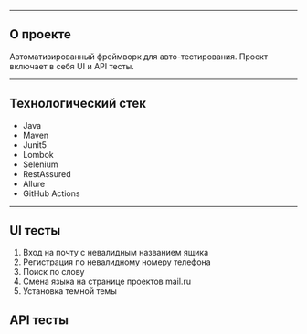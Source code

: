 ___
## О проекте
Автоматизированный фреймворк для авто-тестирования. Проект включает в себя UI и API тесты.
___
## Технологический стек
* Java
* Maven
* Junit5
* Lombok
* Selenium
* RestAssured
* Allure
* GitHub Actions
___

## UI тесты
1) Вход на почту с невалидным названием ящика
2) Регистрация по невалидному номеру телефона
3) Поиск по слову
4) Смена языка на странице проектов mail.ru
5) Установка темной темы

## API тесты
